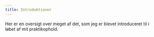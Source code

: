 ```yaml
---
title: Introduktioner
---
```

Her er en oversigt over meget af det, som jeg er blevet introduceret til i løbet af mit praktikophold.